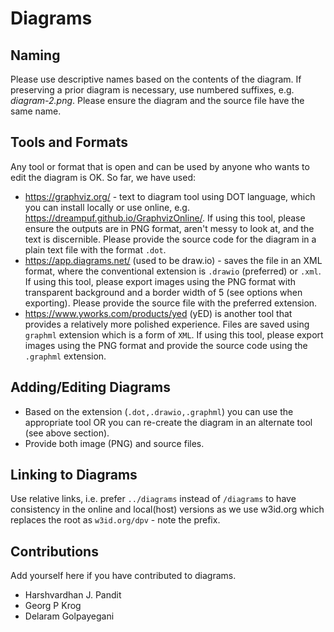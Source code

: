 # Diagrams

## Naming

Please use descriptive names based on the contents of the diagram. If preserving
a prior diagram is necessary, use numbered suffixes, e.g. _diagram-2.png_. Please
ensure the diagram and the source file have the same name.

## Tools and Formats

Any tool or format that is open and can be used by anyone who wants to edit
the diagram is OK. So far, we have used:

- https://graphviz.org/ - text to diagram tool using DOT language, which you
can install locally or use online, e.g. https://dreampuf.github.io/GraphvizOnline/.
If using this tool, please ensure the outputs are in PNG format, aren't messy
to look at, and the text is discernible. Please provide the source code for the
diagram in a plain text file with the format `.dot`.
- https://app.diagrams.net/ (used to be draw.io) - saves the file in an XML format,
where the conventional extension is `.drawio` (preferred) or `.xml`. If using
this tool, please export images using the PNG format with transparent background
and a border width of 5 (see options when exporting). Please provide the source
file with the preferred extension.
- https://www.yworks.com/products/yed (yED) is another tool that provides a 
relatively more polished experience. Files are saved using `graphml` extension
which is a form of `XML`. If using this tool, please export images using the PNG
format and provide the source code using the `.graphml` extension.

## Adding/Editing Diagrams

- Based on the extension (`.dot,.drawio,.graphml`) you can use the appropriate
tool OR you can re-create the diagram in an alternate tool (see above section).
- Provide both image (PNG) and source files.

## Linking to Diagrams

Use relative links, i.e. prefer `../diagrams` instead of `/diagrams` to have
consistency in the online and local(host) versions as we use w3id.org which 
replaces the root as `w3id.org/dpv` - note the prefix.

## Contributions

Add yourself here if you have contributed to diagrams.

- Harshvardhan J. Pandit
- Georg P Krog
- Delaram Golpayegani